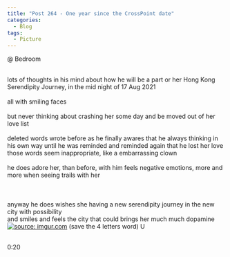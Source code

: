 ```yaml
---
title: "Post 264 - One year since the CrossPoint date"
categories:
  - Blog
tags:
  - Picture
---
```


@ Bedroom


<br/>
lots of thoughts in his mind about how he will be a part or her Hong Kong Serendipity Journey, in the mid night of 17 Aug 2021
<br/>
<br/>
all with smiling faces 
<br/>
<br/>
but never thinking about crashing her some day and be moved out of her love list 
<br/>
<br/>
deleted words wrote before as he finally awares that he always thinking in his own way until he was reminded and reminded again that he lost her love 
<br/>
those words seem inappropriate, like a embarrassing clown
<br/>
<br/>
he does adore her, than before, with him feels negative emotions, more and more when seeing trails with her
<br/>
<br/>
<br/>
<br/>
anyway he does wishes she having a new serendipity journey in the new city with possibility
<br/>
and smiles and feels the city that could brings her much much dopamine
<br/>
<a href="https://imgur.com/3lSaH5i"><img src="https://i.imgur.com/3lSaH5i.jpg" title="source: imgur.com" /></a>
(save the 4 letters word) U
<br/>
<br/>

0:20
<script src="https://utteranc.es/client.js"
        repo="serendipityinlife/serendipityinlife.github.io"
        issue-term="pathname"
        theme="github-light"
        crossorigin="anonymous"
        async>
</script>
